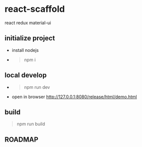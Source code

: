 # react-scaffold

react redux material-ui

## initialize project

- install nodejs
- > npm i

## local develop

- > npm run dev
- open in browser http://127.0.0.1:8080/release/html/demo.html

## build

> npm run build

## ROADMAP
